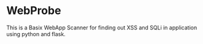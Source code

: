 # WebProbe
This is a Basix WebApp Scanner for finding out XSS and SQLi in application using python and flask.
